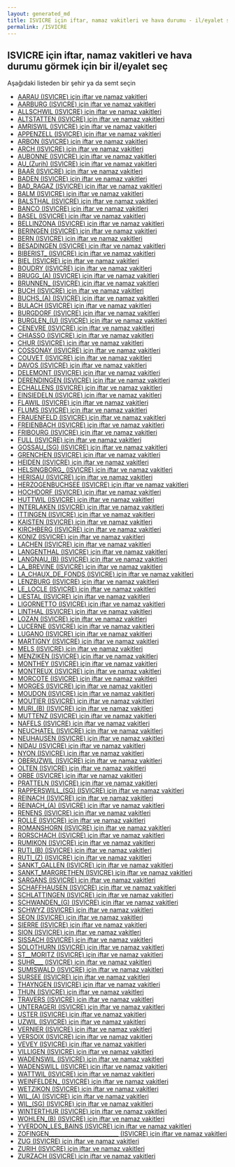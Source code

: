 ```yaml
---
layout: generated_md
title: ISVICRE için iftar, namaz vakitleri ve hava durumu - il/eyalet seç
permalink: /ISVICRE
---
```


## ISVICRE için iftar, namaz vakitleri ve hava durumu  görmek için bir il/eyalet seç

Aşağıdaki listeden bir şehir ya da semt seçin


* [AARAU (ISVICRE) için iftar ve namaz vakitleri](/ISVICRE/AARAU)
* [AARBURG (ISVICRE) için iftar ve namaz vakitleri](/ISVICRE/AARBURG)
* [ALLSCHWIL (ISVICRE) için iftar ve namaz vakitleri](/ISVICRE/ALLSCHWIL)
* [ALTSTATTEN (ISVICRE) için iftar ve namaz vakitleri](/ISVICRE/ALTSTATTEN)
* [AMRISWIL (ISVICRE) için iftar ve namaz vakitleri](/ISVICRE/AMRISWIL)
* [APPENZELL (ISVICRE) için iftar ve namaz vakitleri](/ISVICRE/APPENZELL)
* [ARBON (ISVICRE) için iftar ve namaz vakitleri](/ISVICRE/ARBON)
* [ARCH (ISVICRE) için iftar ve namaz vakitleri](/ISVICRE/ARCH)
* [AUBONNE (ISVICRE) için iftar ve namaz vakitleri](/ISVICRE/AUBONNE)
* [AU_(Zurih) (ISVICRE) için iftar ve namaz vakitleri](/ISVICRE/AU_(Zurih))
* [BAAR (ISVICRE) için iftar ve namaz vakitleri](/ISVICRE/BAAR)
* [BADEN (ISVICRE) için iftar ve namaz vakitleri](/ISVICRE/BADEN)
* [BAD_RAGAZ (ISVICRE) için iftar ve namaz vakitleri](/ISVICRE/BAD_RAGAZ)
* [BALM (ISVICRE) için iftar ve namaz vakitleri](/ISVICRE/BALM)
* [BALSTHAL (ISVICRE) için iftar ve namaz vakitleri](/ISVICRE/BALSTHAL)
* [BANCO (ISVICRE) için iftar ve namaz vakitleri](/ISVICRE/BANCO)
* [BASEL (ISVICRE) için iftar ve namaz vakitleri](/ISVICRE/BASEL)
* [BELLINZONA (ISVICRE) için iftar ve namaz vakitleri](/ISVICRE/BELLINZONA)
* [BERINGEN (ISVICRE) için iftar ve namaz vakitleri](/ISVICRE/BERINGEN)
* [BERN (ISVICRE) için iftar ve namaz vakitleri](/ISVICRE/BERN)
* [BESADINGEN (ISVICRE) için iftar ve namaz vakitleri](/ISVICRE/BESADINGEN)
* [BIBERIST_ (ISVICRE) için iftar ve namaz vakitleri](/ISVICRE/BIBERIST_)
* [BIEL (ISVICRE) için iftar ve namaz vakitleri](/ISVICRE/BIEL)
* [BOUDRY (ISVICRE) için iftar ve namaz vakitleri](/ISVICRE/BOUDRY)
* [BRUGG_(A) (ISVICRE) için iftar ve namaz vakitleri](/ISVICRE/BRUGG_(A))
* [BRUNNEN_ (ISVICRE) için iftar ve namaz vakitleri](/ISVICRE/BRUNNEN_)
* [BUCH (ISVICRE) için iftar ve namaz vakitleri](/ISVICRE/BUCH)
* [BUCHS_(A) (ISVICRE) için iftar ve namaz vakitleri](/ISVICRE/BUCHS_(A))
* [BULACH (ISVICRE) için iftar ve namaz vakitleri](/ISVICRE/BULACH)
* [BURGDORF (ISVICRE) için iftar ve namaz vakitleri](/ISVICRE/BURGDORF)
* [BURGLEN_(U) (ISVICRE) için iftar ve namaz vakitleri](/ISVICRE/BURGLEN_(U))
* [CENEVRE (ISVICRE) için iftar ve namaz vakitleri](/ISVICRE/CENEVRE)
* [CHIASSO (ISVICRE) için iftar ve namaz vakitleri](/ISVICRE/CHIASSO)
* [CHUR (ISVICRE) için iftar ve namaz vakitleri](/ISVICRE/CHUR)
* [COSSONAY (ISVICRE) için iftar ve namaz vakitleri](/ISVICRE/COSSONAY)
* [COUVET (ISVICRE) için iftar ve namaz vakitleri](/ISVICRE/COUVET)
* [DAVOS (ISVICRE) için iftar ve namaz vakitleri](/ISVICRE/DAVOS)
* [DELEMONT (ISVICRE) için iftar ve namaz vakitleri](/ISVICRE/DELEMONT)
* [DERENDINGEN (ISVICRE) için iftar ve namaz vakitleri](/ISVICRE/DERENDINGEN)
* [ECHALLENS (ISVICRE) için iftar ve namaz vakitleri](/ISVICRE/ECHALLENS)
* [EINSIEDELN (ISVICRE) için iftar ve namaz vakitleri](/ISVICRE/EINSIEDELN)
* [FLAWIL (ISVICRE) için iftar ve namaz vakitleri](/ISVICRE/FLAWIL)
* [FLUMS (ISVICRE) için iftar ve namaz vakitleri](/ISVICRE/FLUMS)
* [FRAUENFELD (ISVICRE) için iftar ve namaz vakitleri](/ISVICRE/FRAUENFELD)
* [FREIENBACH (ISVICRE) için iftar ve namaz vakitleri](/ISVICRE/FREIENBACH)
* [FRIBOURG (ISVICRE) için iftar ve namaz vakitleri](/ISVICRE/FRIBOURG)
* [FULL (ISVICRE) için iftar ve namaz vakitleri](/ISVICRE/FULL)
* [GOSSAU_(SG) (ISVICRE) için iftar ve namaz vakitleri](/ISVICRE/GOSSAU_(SG))
* [GRENCHEN (ISVICRE) için iftar ve namaz vakitleri](/ISVICRE/GRENCHEN)
* [HEIDEN (ISVICRE) için iftar ve namaz vakitleri](/ISVICRE/HEIDEN)
* [HELSINGBORG_ (ISVICRE) için iftar ve namaz vakitleri](/ISVICRE/HELSINGBORG_)
* [HERISAU (ISVICRE) için iftar ve namaz vakitleri](/ISVICRE/HERISAU)
* [HERZOGENBUCHSEE (ISVICRE) için iftar ve namaz vakitleri](/ISVICRE/HERZOGENBUCHSEE)
* [HOCHDORF (ISVICRE) için iftar ve namaz vakitleri](/ISVICRE/HOCHDORF)
* [HUTTWIL (ISVICRE) için iftar ve namaz vakitleri](/ISVICRE/HUTTWIL)
* [INTERLAKEN (ISVICRE) için iftar ve namaz vakitleri](/ISVICRE/INTERLAKEN)
* [ITTINGEN (ISVICRE) için iftar ve namaz vakitleri](/ISVICRE/ITTINGEN)
* [KAISTEN (ISVICRE) için iftar ve namaz vakitleri](/ISVICRE/KAISTEN)
* [KIRCHBERG (ISVICRE) için iftar ve namaz vakitleri](/ISVICRE/KIRCHBERG)
* [KONIZ (ISVICRE) için iftar ve namaz vakitleri](/ISVICRE/KONIZ)
* [LACHEN (ISVICRE) için iftar ve namaz vakitleri](/ISVICRE/LACHEN)
* [LANGENTHAL (ISVICRE) için iftar ve namaz vakitleri](/ISVICRE/LANGENTHAL)
* [LANGNAU_(B) (ISVICRE) için iftar ve namaz vakitleri](/ISVICRE/LANGNAU_(B))
* [LA_BREVINE (ISVICRE) için iftar ve namaz vakitleri](/ISVICRE/LA_BREVINE)
* [LA_CHAUX_DE_FONDS (ISVICRE) için iftar ve namaz vakitleri](/ISVICRE/LA_CHAUX_DE_FONDS)
* [LENZBURG (ISVICRE) için iftar ve namaz vakitleri](/ISVICRE/LENZBURG)
* [LE_LOCLE (ISVICRE) için iftar ve namaz vakitleri](/ISVICRE/LE_LOCLE)
* [LIESTAL (ISVICRE) için iftar ve namaz vakitleri](/ISVICRE/LIESTAL)
* [LIGORNETTO (ISVICRE) için iftar ve namaz vakitleri](/ISVICRE/LIGORNETTO)
* [LINTHAL (ISVICRE) için iftar ve namaz vakitleri](/ISVICRE/LINTHAL)
* [LOZAN (ISVICRE) için iftar ve namaz vakitleri](/ISVICRE/LOZAN)
* [LUCERNE (ISVICRE) için iftar ve namaz vakitleri](/ISVICRE/LUCERNE)
* [LUGANO (ISVICRE) için iftar ve namaz vakitleri](/ISVICRE/LUGANO)
* [MARTIGNY (ISVICRE) için iftar ve namaz vakitleri](/ISVICRE/MARTIGNY)
* [MELS (ISVICRE) için iftar ve namaz vakitleri](/ISVICRE/MELS)
* [MENZIKEN (ISVICRE) için iftar ve namaz vakitleri](/ISVICRE/MENZIKEN)
* [MONTHEY (ISVICRE) için iftar ve namaz vakitleri](/ISVICRE/MONTHEY)
* [MONTREUX (ISVICRE) için iftar ve namaz vakitleri](/ISVICRE/MONTREUX)
* [MORCOTE (ISVICRE) için iftar ve namaz vakitleri](/ISVICRE/MORCOTE)
* [MORGES (ISVICRE) için iftar ve namaz vakitleri](/ISVICRE/MORGES)
* [MOUDON (ISVICRE) için iftar ve namaz vakitleri](/ISVICRE/MOUDON)
* [MOUTIER (ISVICRE) için iftar ve namaz vakitleri](/ISVICRE/MOUTIER)
* [MURI_(B) (ISVICRE) için iftar ve namaz vakitleri](/ISVICRE/MURI_(B))
* [MUTTENZ (ISVICRE) için iftar ve namaz vakitleri](/ISVICRE/MUTTENZ)
* [NAFELS (ISVICRE) için iftar ve namaz vakitleri](/ISVICRE/NAFELS)
* [NEUCHATEL (ISVICRE) için iftar ve namaz vakitleri](/ISVICRE/NEUCHATEL)
* [NEUHAUSEN (ISVICRE) için iftar ve namaz vakitleri](/ISVICRE/NEUHAUSEN)
* [NIDAU (ISVICRE) için iftar ve namaz vakitleri](/ISVICRE/NIDAU)
* [NYON (ISVICRE) için iftar ve namaz vakitleri](/ISVICRE/NYON)
* [OBERUZWIL (ISVICRE) için iftar ve namaz vakitleri](/ISVICRE/OBERUZWIL)
* [OLTEN (ISVICRE) için iftar ve namaz vakitleri](/ISVICRE/OLTEN)
* [ORBE (ISVICRE) için iftar ve namaz vakitleri](/ISVICRE/ORBE)
* [PRATTELN (ISVICRE) için iftar ve namaz vakitleri](/ISVICRE/PRATTELN)
* [RAPPERSWILL_(SG) (ISVICRE) için iftar ve namaz vakitleri](/ISVICRE/RAPPERSWILL_(SG))
* [REINACH (ISVICRE) için iftar ve namaz vakitleri](/ISVICRE/REINACH)
* [REINACH_(A) (ISVICRE) için iftar ve namaz vakitleri](/ISVICRE/REINACH_(A))
* [RENENS (ISVICRE) için iftar ve namaz vakitleri](/ISVICRE/RENENS)
* [ROLLE (ISVICRE) için iftar ve namaz vakitleri](/ISVICRE/ROLLE)
* [ROMANSHORN (ISVICRE) için iftar ve namaz vakitleri](/ISVICRE/ROMANSHORN)
* [RORSCHACH (ISVICRE) için iftar ve namaz vakitleri](/ISVICRE/RORSCHACH)
* [RUMIKON (ISVICRE) için iftar ve namaz vakitleri](/ISVICRE/RUMIKON)
* [RUTI_(B) (ISVICRE) için iftar ve namaz vakitleri](/ISVICRE/RUTI_(B))
* [RUTI_(Z) (ISVICRE) için iftar ve namaz vakitleri](/ISVICRE/RUTI_(Z))
* [SANKT_GALLEN (ISVICRE) için iftar ve namaz vakitleri](/ISVICRE/SANKT_GALLEN)
* [SANKT_MARGRETHEN (ISVICRE) için iftar ve namaz vakitleri](/ISVICRE/SANKT_MARGRETHEN)
* [SARGANS (ISVICRE) için iftar ve namaz vakitleri](/ISVICRE/SARGANS)
* [SCHAFFHAUSEN (ISVICRE) için iftar ve namaz vakitleri](/ISVICRE/SCHAFFHAUSEN)
* [SCHLATTINGEN (ISVICRE) için iftar ve namaz vakitleri](/ISVICRE/SCHLATTINGEN)
* [SCHWANDEN_(G) (ISVICRE) için iftar ve namaz vakitleri](/ISVICRE/SCHWANDEN_(G))
* [SCHWYZ (ISVICRE) için iftar ve namaz vakitleri](/ISVICRE/SCHWYZ)
* [SEON (ISVICRE) için iftar ve namaz vakitleri](/ISVICRE/SEON)
* [SIERRE (ISVICRE) için iftar ve namaz vakitleri](/ISVICRE/SIERRE)
* [SION (ISVICRE) için iftar ve namaz vakitleri](/ISVICRE/SION)
* [SISSACH (ISVICRE) için iftar ve namaz vakitleri](/ISVICRE/SISSACH)
* [SOLOTHURN (ISVICRE) için iftar ve namaz vakitleri](/ISVICRE/SOLOTHURN)
* [ST__MORITZ (ISVICRE) için iftar ve namaz vakitleri](/ISVICRE/ST__MORITZ)
* [SUHR___ (ISVICRE) için iftar ve namaz vakitleri](/ISVICRE/SUHR___)
* [SUMISWALD (ISVICRE) için iftar ve namaz vakitleri](/ISVICRE/SUMISWALD)
* [SURSEE (ISVICRE) için iftar ve namaz vakitleri](/ISVICRE/SURSEE)
* [THAYNGEN (ISVICRE) için iftar ve namaz vakitleri](/ISVICRE/THAYNGEN)
* [THUN (ISVICRE) için iftar ve namaz vakitleri](/ISVICRE/THUN)
* [TRAVERS (ISVICRE) için iftar ve namaz vakitleri](/ISVICRE/TRAVERS)
* [UNTERAGERI (ISVICRE) için iftar ve namaz vakitleri](/ISVICRE/UNTERAGERI)
* [USTER (ISVICRE) için iftar ve namaz vakitleri](/ISVICRE/USTER)
* [UZWIL (ISVICRE) için iftar ve namaz vakitleri](/ISVICRE/UZWIL)
* [VERNIER (ISVICRE) için iftar ve namaz vakitleri](/ISVICRE/VERNIER)
* [VERSOIX (ISVICRE) için iftar ve namaz vakitleri](/ISVICRE/VERSOIX)
* [VEVEY (ISVICRE) için iftar ve namaz vakitleri](/ISVICRE/VEVEY)
* [VILLIGEN (ISVICRE) için iftar ve namaz vakitleri](/ISVICRE/VILLIGEN)
* [WADENSWIL (ISVICRE) için iftar ve namaz vakitleri](/ISVICRE/WADENSWIL)
* [WADENSWILL (ISVICRE) için iftar ve namaz vakitleri](/ISVICRE/WADENSWILL)
* [WATTWIL (ISVICRE) için iftar ve namaz vakitleri](/ISVICRE/WATTWIL)
* [WEINFELDEN_ (ISVICRE) için iftar ve namaz vakitleri](/ISVICRE/WEINFELDEN_)
* [WETZIKON (ISVICRE) için iftar ve namaz vakitleri](/ISVICRE/WETZIKON)
* [WIL_(A) (ISVICRE) için iftar ve namaz vakitleri](/ISVICRE/WIL_(A))
* [WIL_(SG) (ISVICRE) için iftar ve namaz vakitleri](/ISVICRE/WIL_(SG))
* [WINTERTHUR (ISVICRE) için iftar ve namaz vakitleri](/ISVICRE/WINTERTHUR)
* [WOHLEN_(B) (ISVICRE) için iftar ve namaz vakitleri](/ISVICRE/WOHLEN_(B))
* [YVERDON_LES_BAINS (ISVICRE) için iftar ve namaz vakitleri](/ISVICRE/YVERDON_LES_BAINS)
* [ZOFINGEN_________________________ (ISVICRE) için iftar ve namaz vakitleri](/ISVICRE/ZOFINGEN_________________________)
* [ZUG (ISVICRE) için iftar ve namaz vakitleri](/ISVICRE/ZUG)
* [ZURIH (ISVICRE) için iftar ve namaz vakitleri](/ISVICRE/ZURIH)
* [ZURZACH (ISVICRE) için iftar ve namaz vakitleri](/ISVICRE/ZURZACH)